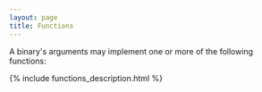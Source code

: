 ```yaml
---
layout: page
title: Functions
---
```


A binary's arguments may implement one or more of the following functions:

{% include functions_description.html %}
